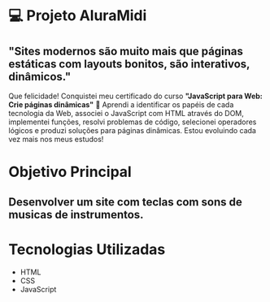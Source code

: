 <h1> 💻 Projeto AluraMidi </h1>

<h2> "Sites modernos são muito mais que páginas estáticas com layouts bonitos, são interativos, dinâmicos." </h2>
<p> Que felicidade! Conquistei meu certificado do curso <strong>"JavaScript para Web: Crie páginas dinâmicas"</strong> 🎉 Aprendi a identificar os papéis de cada tecnologia da Web, associei o JavaScript com HTML através do DOM, implementei funções, resolvi problemas de código, selecionei operadores lógicos e produzi soluções para páginas dinâmicas. Estou evoluindo cada vez mais nos meus estudos! </p>

# Objetivo Principal
## Desenvolver um site com teclas com sons de musicas de instrumentos.

# Tecnologias Utilizadas
- HTML
- CSS
- JavaScript
